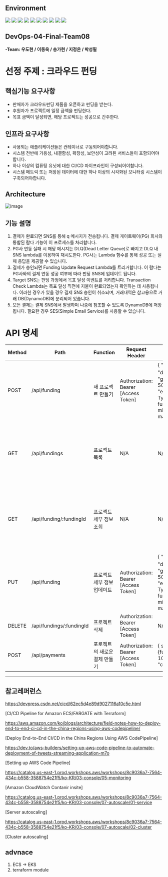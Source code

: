 ## Environment
<div>
<img src="https://img.shields.io/badge/aws-232F3E?style=for-the-badge&logo=aws&logoColor=white">
<img src="https://img.shields.io/badge/mysql-4479A1?style=for-the-badge&logo=mysql&logoColor=white">
<img src="https://img.shields.io/badge/javascript-F7DF1E?style=for-the-badge&logo=javascript&logoColor=black">
<img src="https://img.shields.io/badge/github-181717?style=for-the-badge&logo=github&logoColor=white">
<img src="https://img.shields.io/badge/git-F05032?style=for-the-badge&logo=git&logoColor=white">
<img src="https://img.shields.io/badge/linux-FCC624?style=for-the-badge&logo=linux&logoColor=black">
<img src="https://img.shields.io/badge/terraform-7B42BC?style=for-the-badge&logo=terraform&logoColor=#7B42BC"> 
<img src="https://img.shields.io/badge/Docker-2496ED?style=flat-square&logo=Docker&logoColor=white"/>
<img src="https://img.shields.io/badge/Ubuntu-E95420?style=flat-square&logo=Ubuntu&logoColor=white"/>
<img src="https://img.shields.io/badge/Visual Studio Code-007ACC?style=flat-square&logo=Visual Studio Code&logoColor=white"/>
</div>  


## **DevOps-04-Final-Team08**
**-Team: 우도현 / 이동욱 / 송가현 / 지정온 / 박성필**

# **선정 주제 : 크라우드 펀딩**

## **핵심기능 요구사항**
* 판매자가 크라우드펀딩 제품을 오픈하고 펀딩을 받는다.
* 후원자가 프로젝트에 일정 금액을 펀딩한다.
* 목표 금액이 달성되면, 해당 프로젝트는 성공으로 간주한다. 

## **인프라 요구사항**
* 사용되는 애플리케이션들은 컨테이너로 구동되어야합니다.
* 시스템 전반에 가용성, 내결함성, 확장성, 보안성이 고려된 서비스들이 포함되어야 합니다.
* 하나 이상의 컴퓨팅 유닛에 대한 CI/CD 파이프라인이 구성되어야합니다.
* 시스템 메트릭 또는 저장된 데이터에 대한 하나 이상의 시각화된 모니터링 시스템이 구축되어야합니다.

## **Architecture**
![image](https://github.com/cs-devops-bootcamp/devops-04-Final-Team8/assets/127210671/413bc647-1ad9-4545-8b4a-4345b55d856f)



## **기능 설명**
1. 결제가 완료되면 SNS를 통해 q 메시지가 전송됩니다. 결제 게이트웨이(PG) 회사와 통합된 람다 기능이 이 프로세스를 처리합니다.
2. PG사 연동 실패 시 해당 메시지는 DLQ(Dead Letter Queue)로 빠지고 DLQ 내 SNS lambda를 이용하여 재시도한다. PG사는 Lambda 함수를 통해 성공 또는 실패 응답을 제공할 수 있습니다.
3. 결제가 승인되면 Funding Update Request Lambda를 트리거합니다. 이 람다는 PG사와의 결제 연동 성공 여부에 따라 펀딩 SNS에 업데이트 됩니다.
4. Target SNS는 펀딩 과정에서 목표 달성 이벤트를 처리합니다. Transaction Check Lambda는 목표 달성 직전에 지불이 완료되었는지 확인하는 데 사용됩니다. 이러한 경우가 있을 경우 결제 SNS 승인이 취소되며, 거래내역은 참고용으로 거래 DB(DynamoDB)에 분리되어 있습니다.
5. 모든 결제는 결제 SNS에서 발생하며 나중에 참조할 수 있도록 DynamoDB에 저장됩니다. 필요한 경우 SES(Simple Email Service)를 사용할 수 있습니다.


# **API 명세**

<html>
<body>
<!--StartFragment-->

| Method | Path                                           | Function                      | Request Header                       | Request Body                                                                                           | Response Header | Response Body                                                                                                               |
| ------ | ---------------------------------------------- | ----------------------------- | ------------------------------------ | ------------------------------------------------------------------------------------------------------ | --------------- | --------------------------------------------------------------------------------------------------------------------------- |
| POST   | /api/funding                              | 새 프로젝트 만들기            | Authorization: Bearer [Access Token] | { "title": "제목", "description": "설명", "goalAmount": <amount>, "duration": 50,"startDate":date Type, "endDate":date Type,status: 1, fundingAmount:10000000, minAmount:10000, maxAmount:1000000 } | N/A             | { status:201, payload:"success" } |
| GET    | /api/fundings                  | 프로젝트 목록       | N/A                                  | N/A                                                                                                    | N/A             | {status:200 , payload:[{ "title": "제목", "description": "설명", "goalAmount": <amount>, "duration": 50,"startDate":date Type, "endDate":date Type,"createdAt":date Type,status: 1, fundingAmount:10000000, minAmount:10000, maxAmount:1000000 }]} | N/A             | { payload:"success" }] |
  | GET    | /api/funding/:fundingId                      | 프로젝트 세부 정보 조회       | N/A                                  | N/A                                                                                                    | N/A             | { status:200 , payload:{"title": "제목", "description": "설명", "goalAmount": <amount>, "duration": 50,"startDate":date Type, "endDate":date Type,"createdAt":date Type,status: 1, fundingAmount:10000000, minAmount:10000, maxAmount:1000000} } | N/A             | { payload:"success" } |
| PUT    | /api/funding                   | 프로젝트 세부 정보 업데이트   | Authorization: Bearer [Access Token] |  { "title": "제목", "description": "설명", "goalAmount": <amount>, "duration": 50,"startDate":date Type, "endDate":date Type,status: 1, fundingAmount:10000000, minAmount:10000, maxAmount:1000000 } | N/A             | {status:201,payload:"success"} |
| DELETE | /api/fundings/:fundingId                      | 프로젝트 삭제                 | Authorization: Bearer [Access Token] | N/A                                                                                                    | N/A             | {status:200,payload:"success"} |
| POST   | /api/payments    | 포로젝트의 새로운 결제 만들기 | Authorization: Bearer [Access Token] | { status:1,payload: {fundingId: 1,amount: 10000,paymentMethod: "credit card",},}                                             | N/A             | {status:201,payload:"success"}                 |
<!--EndFragment-->
</body>
</html>

---

## **참고레퍼런스**

https://devpress.csdn.net/cicd/62ec5d4e89d9027116a10c5e.html

[CI/CD Pipeline for Amazon ECS/FARGATE with Terraform]

https://aws.amazon.com/ko/blogs/architecture/field-notes-how-to-deploy-end-to-end-ci-cd-in-the-china-regions-using-aws-codepipeline/

[Deploy End-to-End CI/CD in the China Regions Using AWS CodePipeline]

https://dev.to/aws-builders/setting-up-aws-code-pipeline-to-automate-deployment-of-tweets-streaming-application-m7o

[Setting up AWS Code Pipeline]

https://catalog.us-east-1.prod.workshops.aws/workshops/8c9036a7-7564-434c-b558-3588754e21f5/ko-KR/03-console/05-monitoring

[Amazon CloudWatch Contanir insite]

https://catalog.us-east-1.prod.workshops.aws/workshops/8c9036a7-7564-434c-b558-3588754e21f5/ko-KR/03-console/07-autoscale/01-service

[Server autoscaling]

https://catalog.us-east-1.prod.workshops.aws/workshops/8c9036a7-7564-434c-b558-3588754e21f5/ko-KR/03-console/07-autoscale/02-cluster

[Cluster autoscaling]

## advnace
1. ECS -> EKS
2. terraform module
